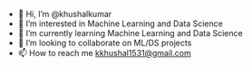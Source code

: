 - 👋 Hi, I’m @khushalkumar
- 👀 I’m interested in Machine Learning and Data Science
- 🌱 I’m currently learning Machine Learning and Data Science
- 💞️ I’m looking to collaborate on ML/DS projects
- 📫 How to reach me kkhushal1531@gmail.com

<!---
khushalkumar/khushalkumar is a ✨ special ✨ repository because its `README.md` (this file) appears on your GitHub profile.
You can click the Preview link to take a look at your changes.
--->
